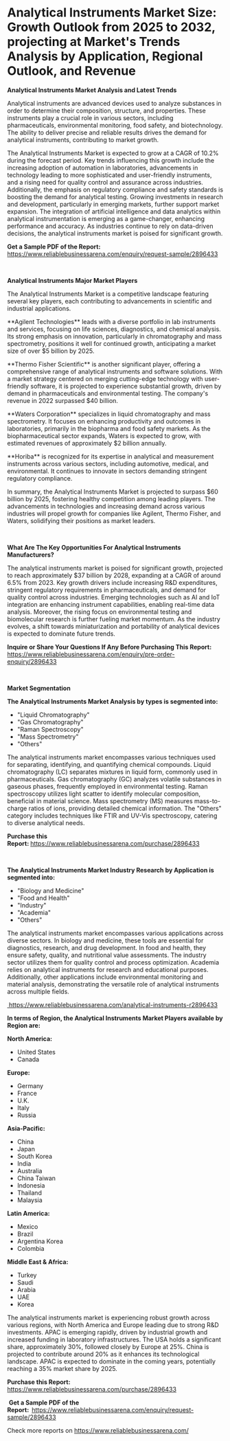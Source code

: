 <p><h1>Analytical Instruments Market Size: Growth Outlook from 2025 to 2032, projecting at Market's Trends Analysis by Application, Regional Outlook, and Revenue</h1></p><p><strong>Analytical Instruments Market Analysis and Latest Trends</strong></p>
<p><p>Analytical instruments are advanced devices used to analyze substances in order to determine their composition, structure, and properties. These instruments play a crucial role in various sectors, including pharmaceuticals, environmental monitoring, food safety, and biotechnology. The ability to deliver precise and reliable results drives the demand for analytical instruments, contributing to market growth.</p><p>The Analytical Instruments Market is expected to grow at a CAGR of 10.2% during the forecast period. Key trends influencing this growth include the increasing adoption of automation in laboratories, advancements in technology leading to more sophisticated and user-friendly instruments, and a rising need for quality control and assurance across industries. Additionally, the emphasis on regulatory compliance and safety standards is boosting the demand for analytical testing. Growing investments in research and development, particularly in emerging markets, further support market expansion. The integration of artificial intelligence and data analytics within analytical instrumentation is emerging as a game-changer, enhancing performance and accuracy. As industries continue to rely on data-driven decisions, the analytical instruments market is poised for significant growth.</p></p>
<p><strong>Get a Sample PDF of the Report:&nbsp;</strong> <a href="https://www.reliablebusinessarena.com/enquiry/request-sample/2896433?utm_campaign=2822&utm_medium=2&utm_source=Github&utm_content=ia&utm_term=15032025&utm_id=analytical-instruments">https://www.reliablebusinessarena.com/enquiry/request-sample/2896433</a></p>
<p>&nbsp;</p>
<p><strong>Analytical Instruments Major Market Players</strong></p>
<p><p>The Analytical Instruments Market is a competitive landscape featuring several key players, each contributing to advancements in scientific and industrial applications. </p><p>**Agilent Technologies** leads with a diverse portfolio in lab instruments and services, focusing on life sciences, diagnostics, and chemical analysis. Its strong emphasis on innovation, particularly in chromatography and mass spectrometry, positions it well for continued growth, anticipating a market size of over $5 billion by 2025.</p><p>**Thermo Fisher Scientific** is another significant player, offering a comprehensive range of analytical instruments and software solutions. With a market strategy centered on merging cutting-edge technology with user-friendly software, it is projected to experience substantial growth, driven by demand in pharmaceuticals and environmental testing. The company's revenue in 2022 surpassed $40 billion.</p><p>**Waters Corporation** specializes in liquid chromatography and mass spectrometry. It focuses on enhancing productivity and outcomes in laboratories, primarily in the biopharma and food safety markets. As the biopharmaceutical sector expands, Waters is expected to grow, with estimated revenues of approximately $2 billion annually.</p><p>**Horiba** is recognized for its expertise in analytical and measurement instruments across various sectors, including automotive, medical, and environmental. It continues to innovate in sectors demanding stringent regulatory compliance.</p><p>In summary, the Analytical Instruments Market is projected to surpass $60 billion by 2025, fostering healthy competition among leading players. The advancements in technologies and increasing demand across various industries will propel growth for companies like Agilent, Thermo Fisher, and Waters, solidifying their positions as market leaders.</p></p>
<p>&nbsp;</p>
<p><strong>What Are The Key Opportunities For Analytical Instruments Manufacturers?</strong></p>
<p><p>The analytical instruments market is poised for significant growth, projected to reach approximately $37 billion by 2028, expanding at a CAGR of around 6.5% from 2023. Key growth drivers include increasing R&D expenditures, stringent regulatory requirements in pharmaceuticals, and demand for quality control across industries. Emerging technologies such as AI and IoT integration are enhancing instrument capabilities, enabling real-time data analysis. Moreover, the rising focus on environmental testing and biomolecular research is further fueling market momentum. As the industry evolves, a shift towards miniaturization and portability of analytical devices is expected to dominate future trends.</p></p>
<p><strong>Inquire or Share Your Questions If Any Before Purchasing This Report:</strong> <a href="https://www.reliablebusinessarena.com/enquiry/pre-order-enquiry/2896433?utm_campaign=2822&utm_medium=2&utm_source=Github&utm_content=ia&utm_term=15032025&utm_id=analytical-instruments">https://www.reliablebusinessarena.com/enquiry/pre-order-enquiry/2896433</a></p>
<p>&nbsp;</p>
<p><strong>Market Segmentation</strong></p>
<p><strong>The Analytical Instruments Market Analysis by types is segmented into:</strong></p>
<p><ul><li>"Liquid Chromatography"</li><li>"Gas Chromatography"</li><li>"Raman Spectroscopy"</li><li>"Mass Spectrometry"</li><li>"Others"</li></ul></p>
<p><p>The analytical instruments market encompasses various techniques used for separating, identifying, and quantifying chemical compounds. Liquid chromatography (LC) separates mixtures in liquid form, commonly used in pharmaceuticals. Gas chromatography (GC) analyzes volatile substances in gaseous phases, frequently employed in environmental testing. Raman spectroscopy utilizes light scatter to identify molecular composition, beneficial in material science. Mass spectrometry (MS) measures mass-to-charge ratios of ions, providing detailed chemical information. The "Others" category includes techniques like FTIR and UV-Vis spectroscopy, catering to diverse analytical needs.</p></p>
<p><strong>Purchase this Report:&nbsp;</strong><a href="https://www.reliablebusinessarena.com/purchase/2896433?utm_campaign=2822&utm_medium=2&utm_source=Github&utm_content=ia&utm_term=15032025&utm_id=analytical-instruments">https://www.reliablebusinessarena.com/purchase/2896433</a></p>
<p>&nbsp;</p>
<p><strong>The Analytical Instruments Market Industry Research by Application is segmented into:</strong></p>
<p><ul><li>"Biology and Medicine"</li><li>"Food and Health"</li><li>"Industry"</li><li>"Academia"</li><li>"Others"</li></ul></p>
<p><p>The analytical instruments market encompasses various applications across diverse sectors. In biology and medicine, these tools are essential for diagnostics, research, and drug development. In food and health, they ensure safety, quality, and nutritional value assessments. The industry sector utilizes them for quality control and process optimization. Academia relies on analytical instruments for research and educational purposes. Additionally, other applications include environmental monitoring and material analysis, demonstrating the versatile role of analytical instruments across multiple fields.</p></p>
<p><a href="https://www.reliablebusinessarena.com/analytical-instruments-r2896433?utm_campaign=2822&utm_medium=2&utm_source=Github&utm_content=ia&utm_term=15032025&utm_id=analytical-instruments">&nbsp;https://www.reliablebusinessarena.com/analytical-instruments-r2896433</a></p>
<p><strong>In terms of Region, the Analytical Instruments Market Players available by Region are:</strong></p>
<p>
    <p> <strong> North America: </strong>
        <ul>
            <li>United States</li>
            <li>Canada</li>
        </ul>
        </p> 
    <p> <strong> Europe: </strong>
        <ul>
            <li>Germany</li>
            <li>France</li>
            <li>U.K.</li>
            <li>Italy</li>
            <li>Russia</li>
        </ul>
        </p> 
    <p> <strong> Asia-Pacific: </strong>
        <ul>
            <li>China</li>
            <li>Japan</li>
            <li>South Korea</li>
            <li>India</li>
            <li>Australia</li>
            <li>China Taiwan</li>
            <li>Indonesia</li>
            <li>Thailand</li>
            <li>Malaysia</li>
        </ul>
        </p> 
    <p> <strong> Latin America: </strong>
        <ul>
            <li>Mexico</li>
            <li>Brazil</li>
            <li>Argentina Korea</li>
            <li>Colombia</li>
        </ul>
        </p> 
    <p> <strong> Middle East & Africa: </strong>
        <ul>
            <li>Turkey</li>
            <li>Saudi</li>
            <li>Arabia</li>
            <li>UAE</li>
            <li>Korea</li>
        </ul>
    </p>
    </p>
<p><p>The analytical instruments market is experiencing robust growth across various regions, with North America and Europe leading due to strong R&D investments. APAC is emerging rapidly, driven by industrial growth and increased funding in laboratory infrastructures. The USA holds a significant share, approximately 30%, followed closely by Europe at 25%. China is projected to contribute around 20% as it enhances its technological landscape. APAC is expected to dominate in the coming years, potentially reaching a 35% market share by 2025.</p></p>
<p><strong>Purchase this Report: </strong><a href="https://www.reliablebusinessarena.com/purchase/2896433?utm_campaign=2822&utm_medium=2&utm_source=Github&utm_content=ia&utm_term=15032025&utm_id=analytical-instruments">https://www.reliablebusinessarena.com/purchase/2896433</a></p>
<p>&nbsp;<strong>Get a Sample PDF of the Report:&nbsp;&nbsp;</strong><a href="https://www.reliablebusinessarena.com/enquiry/request-sample/2896433?utm_campaign=2822&utm_medium=2&utm_source=Github&utm_content=ia&utm_term=15032025&utm_id=analytical-instruments">https://www.reliablebusinessarena.com/enquiry/request-sample/2896433</a></p>
<p><strong></strong></p>
<p>Check more reports on <a href="https://www.reliablebusinessarena.com/?utm_campaign=2822&utm_medium=2&utm_source=Github&utm_content=ia&utm_term=15032025&utm_id=analytical-instruments">https://www.reliablebusinessarena.com/</a></p>